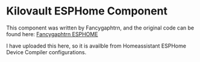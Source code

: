 # Kilovault ESPHome Component

This component was written by Fancygaphtrn, and the original code can be found here: [Fancygaphtrn ESPHOME](https://github.com/fancygaphtrn/esphome)

I have uploaded this here, so it is availble from Homeassistant ESPHome Device Compiler configurations. 
